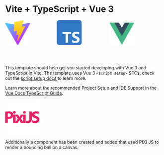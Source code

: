 # Vite + TypeScript + Vue 3

<img src="./public/vite.svg" width="80" height="80" alt="Vite Logo" style="margin-right: 82px;">
<img src="./src/assets/TS.svg" width="80" height="80" alt="TypeScript Logo" style="margin-right: 86px;">
<img src="./src/assets/vue.svg" width="80" height="80" alt="VUE JS Logo" >

<br><br>

This template should help get you started developing with Vue 3 and TypeScript in Vite. The template uses Vue 3 `<script setup>` SFCs, check out the [script setup docs](https://v3.vuejs.org/api/sfc-script-setup.html#sfc-script-setup) to learn more.

Learn more about the recommended Project Setup and IDE Support in the [Vue Docs TypeScript Guide](https://vuejs.org/guide/typescript/overview.html#project-setup).

<img src="./src/assets/pixi.svg" width="110" height="110" alt="PIXI JS Logo">

Additionally a component has been created and added that used PIXI JS to render a bouncing ball on a canvas.
